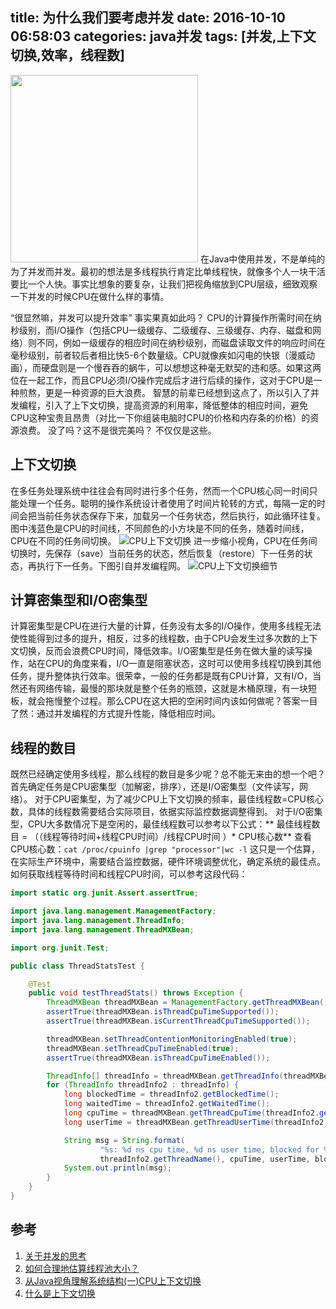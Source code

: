 title: 为什么我们要考虑并发
date: 2016-10-10 06:58:03
categories: java并发
tags: [并发,上下文切换,效率，线程数]
---
<img src="/img/cpu.png" width="300" height="300" class="img-topic" />
在Java中使用并发，不是单纯的为了并发而并发。最初的想法是多线程执行肯定比单线程快，就像多个人一块干活要比一个人快。事实比想象的要复杂，让我们把视角缩放到CPU层级，细致观察一下并发的时候CPU在做什么样的事情。
<!--more-->

“很显然嘛，并发可以提升效率”
事实果真如此吗？
CPU的计算操作所需时间在纳秒级别，而I/O操作（包括CPU一级缓存、二级缓存、三级缓存、内存、磁盘和网络）则不同，例如一级缓存的相应时间在纳秒级别，而磁盘读取文件的响应时间在毫秒级别，前者较后者相比快5-6个数量级。CPU就像疾如闪电的快银（漫威动画），而硬盘则是一个慢吞吞的蜗牛，可以想想这种毫无默契的违和感。如果这两位在一起工作，而且CPU必须I/O操作完成后才进行后续的操作，这对于CPU是一种煎熬，更是一种资源的巨大浪费。
智慧的前辈已经想到这点了，所以引入了并发编程，引入了上下文切换，提高资源的利用率，降低整体的相应时间，避免CPU这种宝贵且昂贵（对比一下你组装电脑时CPU的价格和内存条的价格）的资源浪费。
没了吗？这不是很完美吗？
不仅仅是这些。
## 上下文切换
在多任务处理系统中往往会有同时进行多个任务，然而一个CPU核心同一时间只能处理一个任务。聪明的操作系统设计者使用了时间片轮转的方式，每隔一定的时间会把当前任务状态保存下来，加载另一个任务状态，然后执行，如此循环往复。图中浅蓝色是CPU的时间线，不同颜色的小方块是不同的任务，随着时间线，CPU在不同的任务间切换。
![CPU上下文切换](/img/cpu-context-switch.png "CPU上下文切换")
进一步缩小视角，CPU在任务间切换时，先保存（save）当前任务的状态，然后恢复（restore）下一任务的状态，再执行下一任务。下图引自并发编程网。
![CPU上下文切换细节](/img/context-switch.png "CPU上下文切换细节")

## 计算密集型和I/O密集型
计算密集型是CPU在进行大量的计算，任务没有太多的I/O操作，使用多线程无法使性能得到过多的提升，相反，过多的线程数，由于CPU会发生过多次数的上下文切换，反而会浪费CPU时间，降低效率。I/O密集型是任务在做大量的读写操作，站在CPU的角度来看，I/O一直是阻塞状态，这时可以使用多线程切换到其他任务，提升整体执行效率。很荣幸，一般的任务都是既有CPU计算，又有I/O，当然还有网络传输，最慢的那块就是整个任务的瓶颈，这就是木桶原理，有一块短板，就会拖慢整个过程。那么CPU在这大把的空闲时间内该如何做呢？答案一目了然：通过并发编程的方式提升性能，降低相应时间。

## 线程的数目
既然已经确定使用多线程，那么线程的数目是多少呢？总不能无来由的想一个吧？首先确定任务是CPU密集型（加解密，排序），还是I/O密集型（文件读写，网络）。
对于CPU密集型，为了减少CPU上下文切换的频率，最佳线程数=CPU核心数，具体的线程数需要结合实际项目，依据实际监控数据调整得到。
对于I/O密集型，CPU大多数情况下是空闲的，最佳线程数可以参考以下公式：** 最佳线程数目 = （（线程等待时间+线程CPU时间）/线程CPU时间 ）\* CPU核心数**
查看CPU核心数：`cat /proc/cpuinfo |grep "processor"|wc -l`
这只是一个估算，在实际生产环境中，需要结合监控数据，硬件环境调整优化，确定系统的最佳点。如何获取线程等待时间和线程CPU时间，可以参考这段代码：
```java
import static org.junit.Assert.assertTrue;

import java.lang.management.ManagementFactory;
import java.lang.management.ThreadInfo;
import java.lang.management.ThreadMXBean;

import org.junit.Test;

public class ThreadStatsTest {

	@Test
	public void testThreadStats() throws Exception {
		ThreadMXBean threadMXBean = ManagementFactory.getThreadMXBean();
		assertTrue(threadMXBean.isThreadCpuTimeSupported());
		assertTrue(threadMXBean.isCurrentThreadCpuTimeSupported());

		threadMXBean.setThreadContentionMonitoringEnabled(true);
		threadMXBean.setThreadCpuTimeEnabled(true);
		assertTrue(threadMXBean.isThreadCpuTimeEnabled());

		ThreadInfo[] threadInfo = threadMXBean.getThreadInfo(threadMXBean.getAllThreadIds());
		for (ThreadInfo threadInfo2 : threadInfo) {
			long blockedTime = threadInfo2.getBlockedTime();
			long waitedTime = threadInfo2.getWaitedTime();
			long cpuTime = threadMXBean.getThreadCpuTime(threadInfo2.getThreadId());
			long userTime = threadMXBean.getThreadUserTime(threadInfo2.getThreadId());

			String msg = String.format(
					"%s: %d ns cpu time, %d ns user time, blocked for %d ms, waited %d ms",
					threadInfo2.getThreadName(), cpuTime, userTime, blockedTime, waitedTime);
			System.out.println(msg);
		}
	}
}
```

## 参考
1. [关于并发的思考](http://ningandjiao.iteye.com/blog/2184456)
2. [如何合理地估算线程池大小？](http://ifeve.com/how-to-calculate-threadpool-size/)
3. [从Java视角理解系统结构(一)CPU上下文切换](http://ifeve.com/what-is-context-switching/)
4. [什么是上下文切换](http://ifeve.com/java-context-switch/)



